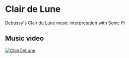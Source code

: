 # Clair de Lune

Debussy's Clair de Lune music interpretation with Sonic Pi

## Music video

[![ClairDeLune](http://img.youtube.com/vi/IO5rN6sIqs4/0.jpg)](http://www.youtube.com/watch?v=IO5rN6sIqs4)
